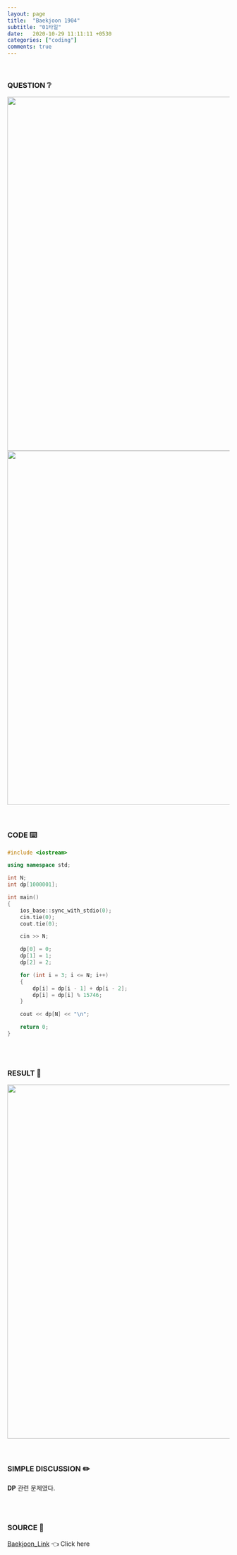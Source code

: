 ```yaml
---
layout: page
title:  "Baekjoon 1904"
subtitle: "01타일"
date:   2020-10-29 11:11:11 +0530
categories: ["coding"]
comments: true
---
```


<br>

### QUESTION ❔

<img src="{{ '/assets/baekjoon/1904.jpg' }}" style="width: 800px; height: auto; margin-left: auto; margin-right: auto; display: block;">
<img src="{{ '/assets/baekjoon/1904a.jpg' }}" style="width: 800px; height: auto; margin-left: auto; margin-right: auto; display: block;">  

<br>
<br>

### CODE ⌨️

```c++
#include <iostream>

using namespace std;

int N;
int dp[1000001];

int main()
{
	ios_base::sync_with_stdio(0);
	cin.tie(0);
	cout.tie(0);

	cin >> N;

	dp[0] = 0;
	dp[1] = 1;
	dp[2] = 2;

	for (int i = 3; i <= N; i++)
	{
		dp[i] = dp[i - 1] + dp[i - 2];
		dp[i] = dp[i] % 15746;
	}

	cout << dp[N] << "\n";

	return 0;
}
```  

<br>
<br>

### RESULT 💛

<img src="{{ '/assets/baekjoon/1904r.jpg' }}" style="width: 800px; height: auto; margin-left: auto; margin-right: auto; display: block;">  

<br>
<br>

### SIMPLE DISCUSSION ✏️

**DP** 관련 문제였다.  

<br>
<br>

### SOURCE 💎

[Baekjoon_Link][link] 👈 Click here  

<br>
<br>
<br>

<script src="https://utteranc.es/client.js"
        repo="DCherish/DCherish.github.io"
        issue-term="pathname"
        theme="boxy-light"
        crossorigin="anonymous"
        async>
</script>

[link]: https://www.acmicpc.net/problem/1904